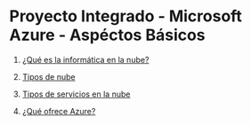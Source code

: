 # Proyecto Integrado - Microsoft Azure - Aspéctos Básicos

1. [¿Qué es la informática en la nube?](https://github.com/FranHuzon/Azure/blob/main/Temas%20del%20proyecto/Tema1)

2. [Tipos de nube]()

3. [Tipos de servicios en la nube]()

4. [¿Qué ofrece Azure?]()
